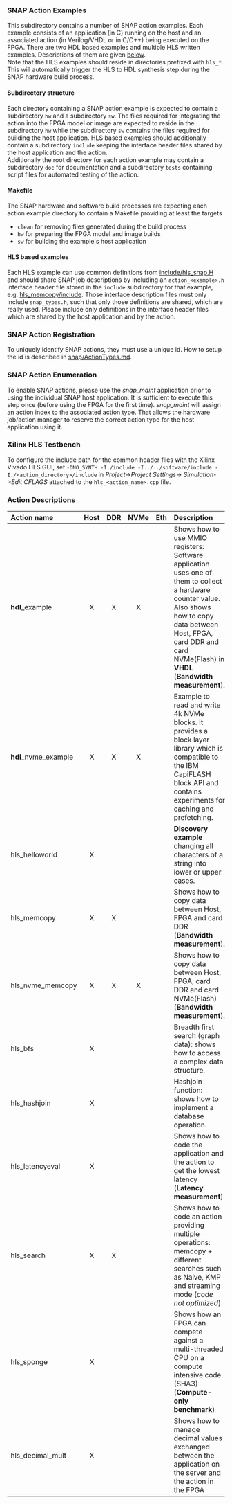 ### SNAP Action Examples

This subdirectory contains a number of SNAP action examples. Each example consists of an application (in C) running on the host and an associated action (in Verilog/VHDL or in C/C++) being executed on the FPGA. There are two HDL based examples and multiple HLS written examples. Descriptions of them are given [below](#action-descriptions).  
Note that the HLS examples should reside in directories prefixed with `hls_*`. This will automatically trigger the HLS to HDL synthesis step during the SNAP hardware build process.

#### Subdirectory structure
Each directory containing a SNAP action example is expected to contain a subdirectory `hw` and a subdirectory `sw`.
The files required for integrating the action into the FPGA model or image are expected to reside in the subdirectory `hw` while the subdirectory `sw` contains the files required for building the host application. HLS based examples should additionally contain a subdirectory `include` keeping the interface header files shared by the host application and the action.  
Additionally the root directory for each action example may contain a subdirectory `doc` for documentation and a subdirectory `tests` containing script files for automated testing of the action.

#### Makefile
The SNAP hardware and software build processes are expecting each action example directory to contain a Makefile providing at least the targets
- `clean` for removing files generated during the build process
- `hw` for preparing the FPGA model and image builds
- `sw` for building the example's host application

#### HLS based examples
Each HLS example can use common definitions from [include/hls_snap.H](./include/hls_snap.H) and should share SNAP job descriptions by including an `action_<example>.h` interface header file stored in the `include` subdirectory for that example, e.g. [hls_memcopy/include](./hls_memcopy/include). Those interface description files must only include `snap_types.h`, such that only those definitions are shared, which are really used. Please include only definitions in the interface header files which are shared by the host application and by the action.

### SNAP Action Registration

To uniquely identify SNAP actions, they must use a unique id. How to setup the id is described in [snap/ActionTypes.md](../ActionTypes.md).

### SNAP Action Enumeration

To enable SNAP actions, please use the *snap_maint* application prior to using the individual SNAP host application. It is sufficient to execute this step once (before using the FPGA for the first time). *snap_maint* will assign an action index to the associated action type. That allows the hardware job/action manager to reserve the correct action type for the host application using it.

### Xilinx HLS Testbench

To configure the include path for the common header files with the Xilinx Vivado HLS GUI, set `-DNO_SYNTH -I./include -I../../software/include -I./<action_directory>/include` in *Project->Project Settings-> Simulation->Edit CFLAGS* attached to the `hls_<action_name>.cpp` file.

### Action Descriptions

| Action name             |Host|DDR|NVMe|Eth| Description
|:------------------------|:--:|:-:|:--:|:-:|:--------------------------------------------------------------------------------
| **hdl**\_example        | X  | X | X  |   | Shows how to use MMIO registers: Software application uses one of them to collect a hardware counter value. Also shows how to copy data between Host, FPGA, card DDR and card NVMe(Flash) in **VHDL** (**Bandwidth measurement**).
| **hdl**\_nvme_example   | X  | X | X  |   | Example to read and write 4k NVMe blocks. It provides a block layer library which is compatible to the IBM CapiFLASH block API and contains experiments for caching and prefetching.
| hls_helloworld          | X  |   |    |   | **Discovery example** changing all characters of a string into lower or upper cases.
| hls_memcopy             | X  | X |    |   | Shows how to copy data between Host, FPGA and card DDR (**Bandwidth measurement**).
| hls_nvme_memcopy        | X  | X | X  |   | Shows how to copy data between Host, FPGA, card DDR and card NVMe(Flash) (**Bandwidth measurement**).
| hls_bfs                 | X  |   |    |   | Breadth first search (graph data): shows how to access a complex data structure.
| hls_hashjoin            | X  |   |    |   | Hashjoin function: shows how to implement a database operation.
| hls_latencyeval         | X  |   |    |   | Shows how to code the application and the action to get the lowest latency (**Latency measurement**)
| hls_search              | X  | X |    |   | Shows how to code an action providing multiple operations: memcopy + different searches such as Naive, KMP and streaming mode (_code not optimized_)
| hls_sponge              | X  |   |    |   | Shows how an FPGA can compete against a multi-threaded CPU on a compute intensive code (SHA3)  (**Compute-only benchmark**)
| hls_decimal_mult        | X  |   |    |   | Shows how to manage decimal values exchanged between the application on the server and the action in the FPGA

